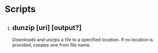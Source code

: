 # Scripts

1. ## dunzip [uri] [output?]
    Downloads and unzips a file to a specified location. If no location is provided, creates one from file name.
